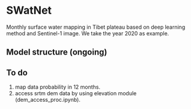 # SWatNet
Monthly surface water mapping in Tibet plateau based on deep learning method and Sentinel-1 image. We take the year 2020 as example.


## Model structure (ongoing)


## To do   
1. map data probability in 12 months.
2. access srtm dem data by using elevation module (dem_access_proc.ipynb).



